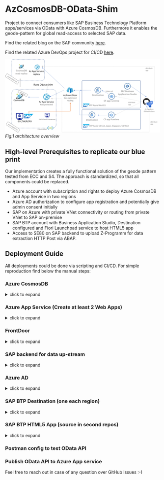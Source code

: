 # AzCosmosDB-OData-Shim
Project to connect consumers like SAP Business Technology Platform apps/services via OData with Azure CosmosDB. Furthermore it enables the geode-pattern for global read-access to selected SAP data.

Find the related blog on the SAP community [here]().

Find the related Azure DevOps project for CI/CD [here](https://dev.azure.com/mapankra/CosmosDB%20OData%20SAP%20umbrella).

![geode](images/geode-pattern.png)
_Fig.1 architecture overview_

## High-level Prerequisites to replicate our blue print

Our implementation creates a fully functional solution of the geode pattern tested from ECC and S4. The approach is standardized, so that all components could be replaced.

- Azure account with subscription and rights to deploy Azure CosmosDB and App Service in two regions
- Azure AD authorization to configure app registration and potentially give admin consent initially
- SAP on Azure with private VNet connectivity or routing from private VNet to SAP on-premise
- SAP BTP account with Business Application Studio, Destination configured and Fiori Launchpad service to host HTML5 app
- Access to SE80 on SAP backend to upload Z-Programm for data extraction HTTP Post via ABAP.

## Deployment Guide
All deployments could be done via scripting and CI/CD. For simple reproduction find below the manual steps:

### Azure CosmosDB
<details>
<summary>click to expand</summary>

We need at least two instance of Cosmos to verify global access. We configure global read and primary region write to avoid concurrent locking challenges in our blue print. Going forward you might want to think about global write too. In our case SAP backend will always override what is in Cosmos if there is a race condition.

Choose CosmosDB with Core SQL API
#### Basics
- Provide required fields and pay attention to your primary region choice.
- Choose capacity mode Provisioned Throughput to allow multi-region setup
#### Global Distribution
- Keep Geo-Redundancy disabled (we will add regions later)
- Multi-Region Writed disabled (check first section for reasoning)
#### Networking (private VNet required)
- Configure Private endpoint to make Cosmos only accessible from your private VNet that "knows" SAP
#### Backup and Encryption
- Configure as you wish. 

Wait for provisioning to finish.

#### Configure Cosmos Settings
- Replicate data globally -> add read regions as per your needs
- Default Consistency -> Understand your consistency choice and its impact on global read
- Firewall and virtual networks -> familiarize with settings to understand connectivity issues going forward. Allow access from Azure Portal and possibly from your admin ip to begin with. Ultimately your VPN or ExpressRoute connection should be leveraged over your private Azure VNet. In our case we are communication over a P2S VPN with Azure.
- Private Endpoint Connections -> Add a private endpoint for each private VNet in each region, where you are running Cosmos. Meaning you would need additional VNets to achieve private routing.
- Keys -> note down the primary key and URI for your appsettings.json.
</details>

### Azure App Service (Create at least 2 Web Apps)
<details>
<summary>click to expand</summary>

- Instance Details -> Publish Code
- Runtime Stack -> .Net 5
- OS according to your needs. We ran on Windows during our implementation.
- Region -> match your CosmosDB instances (in our case West Europe and West US)
- App Service Plan (SKU) -> can be anything that supports SSL (currently default B1 for instance)

#### Configure App Service
- Essentials -> Health Check -> Enable and put path /health
##### Settings
- Networking -> Configure VNet integration with the related VNets where Cosmos private endpoints sit. Be aware you will need enough space for an additional empty subnet.
- Configuration -> Add app setting "geode-name" and put the location name where your app service runs (e.g europe or west us). We will use it later on for our geode service to be able to trace-back easily from where our requests were served
- Configuration -> Add app setting "WEBSITE_VNET_ROUTE_ALL" with value 1. This ensures that all traffic leaving app service stays on the private VNet, so that it will use the private endpoint of CosmosDB. Otherwise you will see Firewall hits on Cosmos.
</details>

### FrontDoor
<details>
<summary>click to expand</summary>

- Create a resource in any resource group on Azure.
- Fill your desired front-end domain, Session Affinity disabled, WAF disabled
- Add a backend pool with our two azure app service backends (keep defaults "priority" 1 and "weight" 50), fill /health as health probe, https, Probe method HEAD, keep rest as is
- Add routing rule and keep rule defaults as is (pattern match on /* etc.)

Once provisioned pickup Frontend host URL for SAP BTP Destination setup later on.
</details>

### SAP backend for data up-stream
<details>
<summary>click to expand</summary>

- Create a destination named "AzureFrontDoor" for external https connections on SM59 in your ABAP system
- Fill your FrontDoor address (yourdomain.azurefd.net) and port 443. Alternatively you could fill your private CosmosDB connectivity details and connect directly. The ABAP SDK for AZure could give you head start doing that. We advise against it, because the geode pattern would be bypassed. FrontDoor ensures that you reach the closest App Service and CosmosDB instance that is available.
- Set SSL active and maintain cert-list for Azure SSL certificates. You can do that from transaction STRUST. The certificate chain can be exported from any browser when you try to hit your FrontDoor domain and then inspect the certificates. You need to import the whole chain. While writing this doc that was:

    ![fd-cert-chain](images/fd-cert-chain.png)

- Once finished you should make the connection test from SM59 and see http 404 as response. When the process on STRUST was not successfull you will get an SSL handshake error here.
- Repeat the process for destination "AzureADLogin"
- Fill your AD login endpoint login.microsoftonline.com, port 443 and Path prefix: /<your AAD tenant id>/oauth2/v2.0/token
- Activate SSL and check STRUST once more if connection test fails

- Create an ABAP program on SE80 based on the code in [ZDemoFrontDoorReport.abap](ZDemoFrontDoorReport.abap). It will leverage the popular demo data set SFlight.

I highly recommend checking the API calls through Postman first, because the http log on the SAP app server can be tedious.

</details>

### Azure AD
<details>
<summary>click to expand</summary>

</details>

### SAP BTP Destination (one each region)
<details>
<summary>click to expand</summary>

- Create a destination named "AzureCosmosDB" on subaccount level on your BTP cockpit (in our case one for west europe and for west us)
- URL -> [your FrontDoor domain].azurefd.net
- Proxy Type -> Internet
- Authentication -> OAuth2ClientCredentials
- Client ID -> api://[Your app registration id in AAD]
- Client Secret -> the secret you generated in your app registration
- Token Service URL -> https://login.microsoftonline.com/[your AAD tenant id]/oauth2/v2.0/token

#### Additional Properties
- Add HTML5.DynamicDestination with value true
- Add scope with value "Your app registration id in AAD" (same as Client ID)
- Add WebIDEEnabled with value true
- Add WebIDEUsage with value odata_abap

</details>

### SAP BTP HTML5 App (source in second repos)
<details>
<summary>click to expand</summary>
Find the source for the consuming SAPUI5 app [here](https://github.com/MartinPankraz/SAPUI5-CosmosDB-umbrella).

- clone from GitHub and run in Business Application Studio with npm start or right click the webapp folder -> preview application
- build and deploy to cloud foundry the [usual way](https://developers.sap.com/tutorials/appstudio-sapui5-create.html#294b8b1d-0791-4e31-b9b1-525e533557c0)
- To be able to consume the HTML5 app you need to add a hosting service. We choose the SAP Fiori Launchpad service.

    ![ui5-app-screen](images/ui5-app-screen.png)

</details>

### Postman config to test OData API

### Publish OData API to Azure App service


Feel free to reach out in case of any question over GitHub Issues :-)